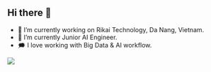 ## Hi there 👋
- 🔭 I’m currently working on Rikai Technology, Da Nang, Vietnam.
- 🌱 I’m currently Junior AI Engineer.
- 🗯️ I love working with Big Data & AI workflow.

![](https://komarev.com/ghpvc/?username=DavidTram0311&color=ff69b4)
<!--
**DavidTram0311/DavidTram0311** is a ✨ _special_ ✨ repository because its `README.md` (this file) appears on your GitHub profile.
-->
